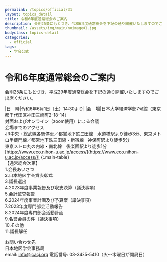 ```yaml
---
permalink: /topics/official/31
layout: topics_detail
title: 令和6年度通常総会のご案内
description: 会則25条にもとづき、令和6年度通常総会を下記の通り開催いたしますのでご出席ください。
thumbnail: /assets/img/main/noimage01.jpg
bodyclass: topics-detail
categories:
  - official
tags:
  - 学会公式
---
```


# 令和6年度通常総会のご案内

会則25条にもとづき、平成29年度通常総会を下記の通り開催いたしますのでご出席ください。

|日　時|令和6年6月1日（土）14:30より|
|会　場|日本大学経済学部7号館（東京都千代田区神田三崎町2-18-14）<br>対面およびオンライン（zoom使用）による会議<br>会場までのアクセス<br>JR中央・総武線各駅停車／都営地下鉄三田線　水道橋駅より徒歩3分、東京メトロ半蔵門線／都営地下鉄三田線・新宿線　神保町駅より徒歩5分<br>東京メトロ丸の内線・南北線　後楽園駅より徒歩1分<br>[https://www.eco.nihon-u.ac.jp/access/](https://www.eco.nihon-u.ac.jp/access/)|
{:.main-table}
<br>
【通常総会次第】<br>
1.会長あいさつ<br>
2.日本地図学会賞表彰式<br>
3.議長選出<br>
4.2023年度事業報告及び収支決算（議決事項）<br>
5.会計監査報告<br>
6.2024年度事業計画及び予算案（議決事項）<br>
7.2023年度専門部会活動報告<br>
8.2024年度専門部会活動計画<br>
9.名誉会員の件（議決事項）<br>
10.その他<br>
11.議長解任<br>

お問い合わせ先<br>
日本地図学会事務局<br>
email: info@jcacj.org
電話番号: 03-3485-5410（火～木曜日が開局日）<br>

